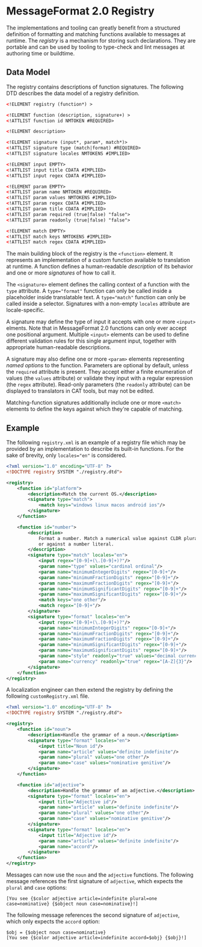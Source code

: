 # MessageFormat 2.0 Registry

The implementations and tooling can greatly benefit from a structured definition of formatting and matching functions available to messages at runtime. The _registry_ is a mechanism for storing such declarations. They are portable and can be used by tooling to type-check and lint messages at authoring time or buildtime.

## Data Model

The registry contains descriptions of function signatures. The following DTD describes the data model of a registry definition.

```xml
<!ELEMENT registry (function*) >

<!ELEMENT function (description, signature+) >
<!ATTLIST function id NMTOKEN #REQUIRED>

<!ELEMENT description>

<!ELEMENT signature (input*, param*, match*)>
<!ATTLIST signature type (match|format) #REQUIRED>
<!ATTLIST signature locales NMTOKENS #IMPLIED>

<!ELEMENT input EMPTY>
<!ATTLIST input title CDATA #IMPLIED>
<!ATTLIST input regex CDATA #IMPLIED>

<!ELEMENT param EMPTY>
<!ATTLIST param name NMTOKEN #REQUIRED>
<!ATTLIST param values NMTOKENS #IMPLIED>
<!ATTLIST param regex CDATA #IMPLIED>
<!ATTLIST param title CDATA #IMPLIED>
<!ATTLIST param required (true|false) "false">
<!ATTLIST param readonly (true|false) "false">

<!ELEMENT match EMPTY>
<!ATTLIST match keys NMTOKENS #IMPLIED>
<!ATTLIST match regex CDATA #IMPLIED>
```

The main building block of the registry is the `<function>` element. It represents an implementation of a custom function available to translation at runtime. A function defines a human-readable _description_ of its behavior and one or more _signatures_ of how to call it.

The `<signature>` element defines the calling context of a function with the `type` attribute. A `type="format"` function can only be called inside a placeholder inside translatable text. A `type="match"` function can only be called inside a selector. Signatures with a non-empty `locales` attribute are locale-specific.

A signature may define the type of input it accepts with one or more `<input>` elments. Note that in MessageFormat 2.0 functions can only ever accept one positional argument. Multiple `<input>` elements can be used to define different validation rules for this single argument input, together with appropriate human-readable descriptions.

A signature may also define one or more `<param>` elements representing _named options_ to the function. Parameters are optional by default, unless the `required` attribute is present. They accept either a finite enumeration of values (the `values` attribute) or validate they input with a regular expression (the `regex` attribute). Read-only parameters (the `readonly` attribute) can be displayed to translators in CAT tools, but may not be edited.

Matching-function signatures additionally include one or more `<match>` elements to define the keys against which they're capable of matching.

## Example

The following `registry.xml` is an example of a registry file which may be provided by an implementation to describe its built-in functions. For the sake of brevity, only `locales="en"` is considered.

```xml
<?xml version="1.0" encoding="UTF-8" ?>
<!DOCTYPE registry SYSTEM "./registry.dtd">

<registry>
	<function id="platform">
		<description>Match the current OS.</description>
		<signature type="match">
			<match keys="windows linux macos android ios"/>
		</signature>
	</function>

	<function id="number">
		<description>
			Format a number. Match a numerical value against CLDR plural categories
			or against a number literal.
		</description>
		<signature type="match" locales="en">
			<input regex="[0-9]+(\.[0-9]+)?"/>
			<param name="type" values="cardinal ordinal"/>
			<param name="minimumIntegerDigits" regex="[0-9]+"/>
			<param name="minimumFractionDigits" regex="[0-9]+"/>
			<param name="maximumFractionDigits" regex="[0-9]+"/>
			<param name="minimumSignificantDigits" regex="[0-9]+"/>
			<param name="maximumSignificantDigits" regex="[0-9]+"/>
			<match keys="one other"/>
			<match regex="[0-9]+"/>
		</signature>
		<signature type="format" locales="en">
			<input regex="[0-9]+(\.[0-9]+)?"/>
			<param name="minimumIntegerDigits" regex="[0-9]+"/>
			<param name="minimumFractionDigits" regex="[0-9]+"/>
			<param name="maximumFractionDigits" regex="[0-9]+"/>
			<param name="minimumSignificantDigits" regex="[0-9]+"/>
			<param name="maximumSignificantDigits" regex="[0-9]+"/>
			<param name="style" readonly="true" values="decimal currency percent unit"/>
			<param name="currency" readonly="true" regex="[A-Z]{3}"/>
		</signature>
	</function>
</registry>
```

A localization engineer can then extend the registry by defining the following `customRegistry.xml` file.

```xml
<?xml version="1.0" encoding="UTF-8" ?>
<!DOCTYPE registry SYSTEM "./registry.dtd">

<registry>
	<function id="noun">
		<description>Handle the grammar of a noun.</description>
		<signature type="format" locales="en">
			<input title="Noun id"/>
			<param name="article" values="definite indefinite"/>
			<param name="plural" values="one other"/>
			<param name="case" values="nominative genitive"/>
		</signature>
	</function>

	<function id="adjective">
		<description>Handle the grammar of an adjective.</description>
		<signature type="format" locales="en">
			<input title="Adjective id"/>
			<param name="article" values="definite indefinite"/>
			<param name="plural" values="one other"/>
			<param name="case" values="nominative genitive"/>
		</signature>
		<signature type="format" locales="en">
			<input title="Adjective id"/>
			<param name="article" values="definite indefinite"/>
			<param name="accord"/>
		</signature>
	</function>
</registry>
```

Messages can now use the `noun` and the `adjective` functions. The following message references the first signature of `adjective`, which expects the `plural` and `case` options:

    [You see {$color adjective article=indefinite plural=one case=nominative} {$object noun case=nominative}!]

The following message references the second signature of `adjective`, which only expects the `accord` option:

    $obj = {$object noun case=nominative}
    [You see {$color adjective article=indefinite accord=$obj} {$obj}!]
